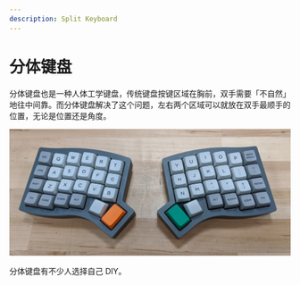 ```yaml
---
description: Split Keyboard
---
```


# 分体键盘

分体键盘也是一种人体工学键盘，传统键盘按键区域在胸前，双手需要「不自然」地往中间靠。而分体键盘解决了这个问题，左右两个区域可以就放在双手最顺手的位置，无论是位置还是角度。

![Orbit-X](../../../.gitbook/assets/image%20%2817%29.png)

分体键盘有不少人选择自己 DIY。

